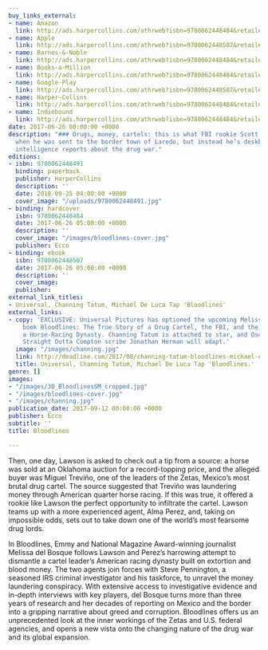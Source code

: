```yaml
---
buy_links_external:
- name: Amazon
  link: http://ads.harpercollins.com/athrweb?isbn=9780062448484&retailer=amazon&locale=US
- name: Apple
  link: http://ads.harpercollins.com/athrweb?isbn=9780062448507&retailer=apple&locale=US
- name: Barnes-&-Noble
  link: http://ads.harpercollins.com/athrweb?isbn=9780062448484&retailer=barnesandnoble&locale=US
- name: Books-a-Million
  link: http://ads.harpercollins.com/athrweb?isbn=9780062448484&retailer=booksamillion&locale=US
- name: Google-Play
  link: http://ads.harpercollins.com/athrweb?isbn=9780062448507&retailer=googleplay&locale=US
- name: Harper-Collins
  link: http://ads.harpercollins.com/athrweb?isbn=9780062448484&retailer=harpercollins&locale=US
- name: Indiebound
  link: http://ads.harpercollins.com/athrweb?isbn=9780062448484&retailer=indiebound&locale=US
date: 2017-06-26 00:00:00 +0000
description: "### Drugs, money, cartels: this is what FBI rookie Scott Lawson expected
  when he was sent to the border town of Laredo, but instead he’s deskbound writing
  intelligence reports about the drug war."
editions:
- isbn: 9780062448491
  binding: paperback
  publisher: HarperCollins
  description: ''
  date: 2018-09-25 04:00:00 +0000
  cover_image: "/uploads/9780062448491.jpg"
- binding: hardcover
  isbn: 9780062448484
  date: 2017-06-26 05:00:00 +0000
  description: ''
  cover_image: "/images/bloodlines-cover.jpg"
  publisher: Ecco
- binding: ebook
  isbn: 9780062448507
  date: 2017-06-26 05:00:00 +0000
  description: ''
  cover_image: 
  publisher: 
external_link_titles:
- Universal, Channing Tatum, Michael De Luca Tap 'Bloodlines'
external_links:
- copy: 'EXCLUSIVE: Universal Pictures has optioned the upcoming Melissa Del Bosque
    book Bloodlines: The True Story of a Drug Cartel, the FBI, and the Battle for
    a Horse-Racing Dynasty. Channing Tatum is attached to star, and Oscar-nominated
    Straight Outta Compton scribe Jonathan Herman will adapt.'
  image: "/images/channing.jpg"
  link: http://deadline.com/2017/08/channing-tatum-bloodlines-michael-deluca-jonathan-herman-drug-cartel-fbi-movie-universal-pictures-1202149656
  title: Universal, Channing Tatum, Michael De Luca Tap 'Bloodlines.'
genre: []
images:
- "/images/3D_BloodlinesSM_cropped.jpg"
- "/images/bloodlines-cover.jpg"
- "/images/channing.jpg"
publication_date: 2017-09-12 00:00:00 +0000
publisher: Ecco
subtitle: ''
title: Bloodlines

---
```

Then, one day, Lawson is asked to check out a tip from a source: a horse was sold at an Oklahoma auction for a record-topping price, and the alleged buyer was Miguel Treviño, one of the leaders of the Zetas, Mexico’s most brutal drug cartel. The source suggested that Treviño was laundering money through American quarter horse racing. If this was true, it offered a rookie like Lawson the perfect opportunity to infiltrate the cartel. Lawson teams up with a more experienced agent, Alma Perez, and, taking on impossible odds, sets out to take down one of the world’s most fearsome drug lords.

In Bloodlines, Emmy and National Magazine Award-winning journalist Melissa del Bosque follows Lawson and Perez’s harrowing attempt to dismantle a cartel leader’s American racing dynasty built on extortion and blood money. The two agents join forces with Steve Pennington, a seasoned IRS criminal investigator and his taskforce, to unravel the money laundering conspiracy. With extensive access to investigative evidence and in-depth interviews with key players, del Bosque turns more than three years of research and her decades of reporting on Mexico and the border into a gripping narrative about greed and corruption. Bloodlines offers us an unprecedented look at the inner workings of the Zetas and U.S. federal agencies, and opens a new vista onto the changing nature of the drug war and its global expansion.